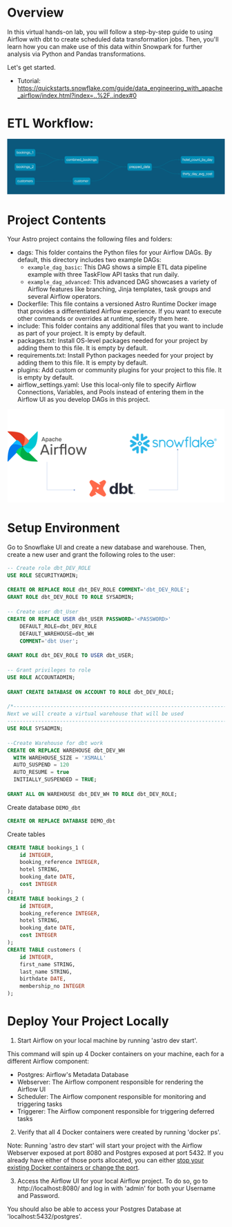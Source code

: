 Overview
========
In this virtual hands-on lab, you will follow a step-by-step guide to using Airflow with dbt to create scheduled data transformation jobs. Then, you'll learn how you can make use of this data within Snowpark for further analysis via Python and Pandas transformations.

Let's get started.


- Tutorial: https://quickstarts.snowflake.com/guide/data_engineering_with_apache_airflow/index.html?index=..%2F..index#0


ETL Workflow:
============
![Alt text](imgs/workflow.png)



Project Contents
================

Your Astro project contains the following files and folders:

- dags: This folder contains the Python files for your Airflow DAGs. By default, this directory includes two example DAGs:
    - `example_dag_basic`: This DAG shows a simple ETL data pipeline example with three TaskFlow API tasks that run daily.
    - `example_dag_advanced`: This advanced DAG showcases a variety of Airflow features like branching, Jinja templates, task groups and several Airflow operators.
- Dockerfile: This file contains a versioned Astro Runtime Docker image that provides a differentiated Airflow experience. If you want to execute other commands or overrides at runtime, specify them here.
- include: This folder contains any additional files that you want to include as part of your project. It is empty by default.
- packages.txt: Install OS-level packages needed for your project by adding them to this file. It is empty by default.
- requirements.txt: Install Python packages needed for your project by adding them to this file. It is empty by default.
- plugins: Add custom or community plugins for your project to this file. It is empty by default.
- airflow_settings.yaml: Use this local-only file to specify Airflow Connections, Variables, and Pools instead of entering them in the Airflow UI as you develop DAGs in this project.

![Alt text](imgs/image.png)


Setup Environment
=================
Go to Snowflake UI and create a new database and warehouse. Then, create a new user and grant the following roles to the user:
```sql
-- Create role dbt_DEV_ROLE
USE ROLE SECURITYADMIN;

CREATE OR REPLACE ROLE dbt_DEV_ROLE COMMENT='dbt_DEV_ROLE';
GRANT ROLE dbt_DEV_ROLE TO ROLE SYSADMIN;

-- Create user dbt_User
CREATE OR REPLACE USER dbt_USER PASSWORD='<PASSWORD>'
	DEFAULT_ROLE=dbt_DEV_ROLE
	DEFAULT_WAREHOUSE=dbt_WH
	COMMENT='dbt User';

GRANT ROLE dbt_DEV_ROLE TO USER dbt_USER;

-- Grant privileges to role
USE ROLE ACCOUNTADMIN;

GRANT CREATE DATABASE ON ACCOUNT TO ROLE dbt_DEV_ROLE;

/*---------------------------------------------------------------------------
Next we will create a virtual warehouse that will be used
---------------------------------------------------------------------------*/
USE ROLE SYSADMIN;

--Create Warehouse for dbt work
CREATE OR REPLACE WAREHOUSE dbt_DEV_WH
  WITH WAREHOUSE_SIZE = 'XSMALL'
  AUTO_SUSPEND = 120
  AUTO_RESUME = true
  INITIALLY_SUSPENDED = TRUE;

GRANT ALL ON WAREHOUSE dbt_DEV_WH TO ROLE dbt_DEV_ROLE;
```


Create database `DEMO_dbt`
```sql
CREATE OR REPLACE DATABASE DEMO_dbt
```


Create tables
```sql
CREATE TABLE bookings_1 (
    id INTEGER,
    booking_reference INTEGER,
    hotel STRING,
    booking_date DATE,
    cost INTEGER
);
CREATE TABLE bookings_2 (
    id INTEGER,
    booking_reference INTEGER,
    hotel STRING,
    booking_date DATE,
    cost INTEGER
);
CREATE TABLE customers (
    id INTEGER,
    first_name STRING,
    last_name STRING,
    birthdate DATE,
    membership_no INTEGER
);
``````




Deploy Your Project Locally
===========================

1. Start Airflow on your local machine by running 'astro dev start'.

This command will spin up 4 Docker containers on your machine, each for a different Airflow component:

- Postgres: Airflow's Metadata Database
- Webserver: The Airflow component responsible for rendering the Airflow UI
- Scheduler: The Airflow component responsible for monitoring and triggering tasks
- Triggerer: The Airflow component responsible for triggering deferred tasks

2. Verify that all 4 Docker containers were created by running 'docker ps'.

Note: Running 'astro dev start' will start your project with the Airflow Webserver exposed at port 8080 and Postgres exposed at port 5432. If you already have either of those ports allocated, you can either [stop your existing Docker containers or change the port](https://docs.astronomer.io/astro/test-and-troubleshoot-locally#ports-are-not-available).

3. Access the Airflow UI for your local Airflow project. To do so, go to http://localhost:8080/ and log in with 'admin' for both your Username and Password.

You should also be able to access your Postgres Database at 'localhost:5432/postgres'.

